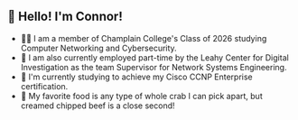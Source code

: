 <h2>👋 Hello! I'm Connor!</h2>

- 👨‍🎓 I am a member of Champlain College's Class of 2026 studying Computer Networking and Cybersecurity.
- 💼 I am also currently employed part-time by the Leahy Center for Digital Investigation as the team Supervisor for Network Systems Engineering.
- 📝 I'm currently studying to achieve my Cisco CCNP Enterprise certification.
- 🦀 My favorite food is any type of whole crab I can pick apart, but creamed chipped beef is a close second!
